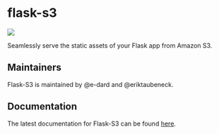 flask-s3
========

![](https://api.travis-ci.org/e-dard/flask-s3.png)

Seamlessly serve the static assets of your Flask app from Amazon S3.

Maintainers
-----------

Flask-S3 is maintained by @e-dard and @eriktaubeneck.

Documentation
-------------
The latest documentation for Flask-S3 can be found [here](https://flask-s3.readthedocs.org/en/v0.1.5/).
